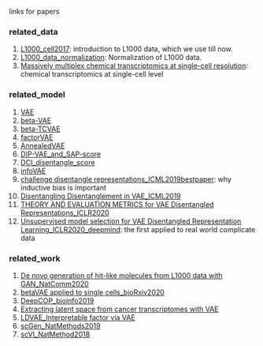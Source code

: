 links for papers

### related_data  
1. [L1000_cell2017](https://www.sciencedirect.com/science/article/pii/S0092867417313090): introduction to L1000 data, which we use till now.   
2. [L1000_data_normalization](https://www.degruyter.com/view/journals/sagmb/16/4/article-p217.xml): Normalization of L1000 data.
3. [Massively multiplex chemical transcriptomics at single-cell resolution](https://science.sciencemag.org/content/367/6473/45): chemical transcriptomics at single-cell level  

### related_model  
1. [VAE](https://arxiv.org/abs/1312.6114)
2. [beta-VAE](https://openreview.net/references/pdf?id=Sy2fzU9gl)
3. [beta-TCVAE](https://arxiv.org/pdf/1802.04942.pdf)  
4. [factorVAE](https://arxiv.org/pdf/1802.05983.pdf)
5. [AnnealedVAE](https://arxiv.org/abs/1804.03599)
6. [DIP-VAE_and_SAP-score](https://arxiv.org/pdf/1711.00848.pdf)
7. [DCI_disentangle_score](https://openreview.net/pdf?id=By-7dz-AZ)
8. [infoVAE](https://arxiv.org/abs/1706.02262)
9. [challenge disentangle representations_ICML2019bestpaper](https://arxiv.org/abs/1811.12359): why inductive bias is important
10. [Disentangling Disentanglement in VAE_ICML2019](https://arxiv.org/abs/1812.02833)
11. [THEORY AND EVALUATION METRICS for VAE Disentangled Representations_ICLR2020](https://openreview.net/forum?id=HJgK0h4Ywr)
12. [Unsupervised model selection for VAE Disentangled Representation Learning_ICLR2020_deepmind](https://openreview.net/forum?id=SyxL2TNtvr): the first applied to real world complicate data

### related_work
1. [De novo generation of hit-like molecules from L1000 data with GAN_NatComm2020](https://www.nature.com/articles/s41467-019-13807-w)
2. [betaVAE applied to single cells_bioRxiv2020](https://www.biorxiv.org/content/10.1101/2020.03.04.972166v1)
3. [DeepCOP_bioinfo2019](https://academic.oup.com/bioinformatics/article/36/3/813/5554893)
4. [Extracting latent space from cancer transcriptomes with VAE](https://pubmed.ncbi.nlm.nih.gov/29218871/)
5. [LDVAE_Interpretable factor via VAE](https://academic.oup.com/bioinformatics/article/36/11/3418/5807606)
6. [scGen_NatMethods2019](https://www.nature.com/articles/s41592-019-0494-8)
7. [scVI_NatMethod2018](https://www.nature.com/articles/s41592-018-0229-2)


